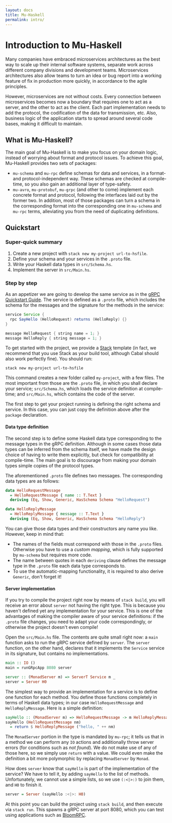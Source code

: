 ```yaml
---
layout: docs
title: Mu-Haskell
permalink: intro/
---
```


# Introduction to Mu-Haskell

Many companies have embraced microservices architectures as the best way to scale up their internal software systems, separate work across different company divisions and development teams. Microservices architectures also allow teams to turn an idea or bug report into a working feature of fix in production more quickly, in accordance to the agile principles.

However, microservices are not without costs. Every connection between microservices becomes now a boundary that requires one to act as a server, and the other to act as the client. Each part implementation needs to add the protocol, the codification of the data for transmission, etc. Also, business logic of the application starts to spread around several code bases, making it difficult to maintain.

## What is Mu-Haskell?

The main goal of Mu-Haskell is to make you focus on your domain logic, instead of worrying about format and protocol issues. To achieve this goal, Mu-Haskell provides two sets of packages:

* `mu-schema` and `mu-rpc` define schemas for data and services, in a format- and protocol-independent way. These schemas are checked at compile-time, so you also gain an additional layer of type-safety.
* `mu-avro`, `mu-protobuf`, `mu-grpc` (and other to come) implement each concrete format and protocol, following the interfaces laid out by the former two. In addition, most of those packages can turn a schema in the corresponding format into the corresponding one in `mu-schema` and `mu-rpc` terms, alleviating you from the need of duplicating definitions.

## Quickstart

### Super-quick summary

1. Create a new project with `stack new my-project url-to-hsfile`.
2. Define your schema and your services in the `.proto` file.
3. Write your Haskell data types in `src/Schema.hs`.
4. Implement the server in `src/Main.hs`.

### Step by step

As an appetizer we are going to develop the same service as in the [gRPC Quickstart Guide](https://grpc.io/docs/quickstart/). The service is defined as a `.proto` file, which includes the schema for the messages and the signature for the methods in the service:

```java
service Service {
  rpc SayHello (HelloRequest) returns (HelloReply) {}
}

message HelloRequest { string name = 1; }
message HelloReply { string message = 1; }
```

To get started with the project, we provide a [Stack](https://docs.haskellstack.org) template (in fact, we recommend that you use Stack as your build tool, although Cabal should also work perfectly fine). You should run:

```
stack new my-project url-to-hsfile
```

This command creates a new folder called `my-project`, with a few files. The most important from those are the `.proto` file, in which you shall declare your service; `src/Schema.hs`, which loads the service definition at compile-time; and `src/Main.hs`, which contains the code of the server.

The first step to get your project running is defining the right schema and service. In this case, you can just copy the definition above after the `package` declaration.

#### Data type definition

The second step is to define some Haskell data type corresponding to the message types in the gRPC definition. Although in some cases those data types can be inferred from the schema itself, we have made the design choice of having to write them explicitly, but check for compatibility at compile-time. The main goal is to discourage from making your domain types simple copies of the protocol types.

The aforementioned `.proto` file defines two messages. The corresponding data types are as follows:

```haskell
data HelloRequestMessage
  = HelloRequestMessage { name :: T.Text }
  deriving (Eq, Show, Generic, HasSchema Schema "HelloRequest")

data HelloReplyMessage
  = HelloReplyMessage { message :: T.Text }
  deriving (Eq, Show, Generic, HasSchema Schema "HelloReply")
```

You can give those data types and their constructors any name you like. However, keep in mind that:

* The names of the fields must correspond with those in the `.proto` files. Otherwise you have to use a *custom mapping*, which is fully supported by `mu-schema` but requires more code.
* The name between quotes in each `deriving` clause defines the message type in the `.proto` file each data type corresponds to.
* To use the automatic-mapping functionality, it is required to also derive `Generic`, don't forget it!

#### Server implementation

If you try to compile the project right now by means of `stack build`, you will receive an error about `server` not having the right type. This is because you haven't defined yet any implementation for your service. This is one of the advantages of making the compiler aware of your service definitions: if the `.proto` file changes, you need to adapt your code correspondingly, or otherwise the project doesn't even compile!

Open the `src/Main.hs` file. The contents are quite small right now: a `main` function asks to run the gRPC service defined by `server`. The `server` function, on the other hand, declares that it implements the `Service` service in its signature, but contains no implementations.

```haskell
main :: IO ()
main = runGRpcApp 8080 server

server :: (MonadServer m) => ServerT Service m _
server = Server H0
```

The simplest way to provide an implementation for a service is to define one function for each method. You define those functions completely in terms of Haskell data types; in our case `HelloRequestMessage` and `HelloReplyMessage`. Here is a simple definition:

```haskell
sayHello :: (MonadServer m) => HelloRequestMessage -> m HelloReplyMessage
sayHello (HelloRequestMessage nm)
  = return $ HelloReplyMessage ("hello, " ++ nm)
```

The `MonadServer` portion in the type is mandated by `mu-rpc`; it tells us that in a method we can perform any `IO` actions and additionally throw server errors (for conditions such as *not found*). We do not make use of any of those here, so we simply use `return` with a value. We could even make the definition a bit more polymorphic by replacing `MonadServer` by `Monad`.

How does `server` know that `sayHello` is part of the implementation of the service? We have to tell it, by adding `sayHello` to the list of methods. Unfortunately, we cannot use a simple lists, so we use `(:<|>:)` to join them, and `H0` to finish it.

```haskell
server = Server (sayHello :<|>: H0)
```

At this point you can build the project using `stack build`, and then execute via `stack run`. This spawns a gRPC server at port 8080, which you can test using applications such as [BloomRPC](https://github.com/uw-labs/bloomrpc).
